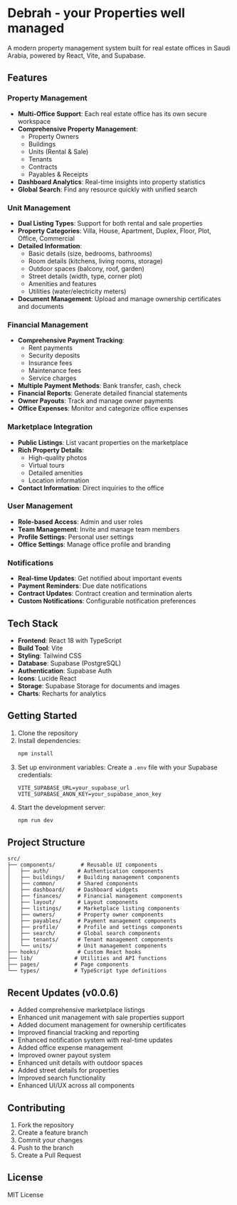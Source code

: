 # Debrah - your Properties well managed

A modern property management system built for real estate offices in Saudi Arabia, powered by React, Vite, and Supabase.

## Features

### Property Management
- **Multi-Office Support**: Each real estate office has its own secure workspace
- **Comprehensive Property Management**:
  - Property Owners
  - Buildings
  - Units (Rental & Sale)
  - Tenants
  - Contracts
  - Payables & Receipts
- **Dashboard Analytics**: Real-time insights into property statistics
- **Global Search**: Find any resource quickly with unified search

### Unit Management
- **Dual Listing Types**: Support for both rental and sale properties
- **Property Categories**: Villa, House, Apartment, Duplex, Floor, Plot, Office, Commercial
- **Detailed Information**:
  - Basic details (size, bedrooms, bathrooms)
  - Room details (kitchens, living rooms, storage)
  - Outdoor spaces (balcony, roof, garden)
  - Street details (width, type, corner plot)
  - Amenities and features
  - Utilities (water/electricity meters)
- **Document Management**: Upload and manage ownership certificates and documents

### Financial Management
- **Comprehensive Payment Tracking**:
  - Rent payments
  - Security deposits
  - Insurance fees
  - Maintenance fees
  - Service charges
- **Multiple Payment Methods**: Bank transfer, cash, check
- **Financial Reports**: Generate detailed financial statements
- **Owner Payouts**: Track and manage owner payments
- **Office Expenses**: Monitor and categorize office expenses

### Marketplace Integration
- **Public Listings**: List vacant properties on the marketplace
- **Rich Property Details**:
  - High-quality photos
  - Virtual tours
  - Detailed amenities
  - Location information
- **Contact Information**: Direct inquiries to the office

### User Management
- **Role-based Access**: Admin and user roles
- **Team Management**: Invite and manage team members
- **Profile Settings**: Personal user settings
- **Office Settings**: Manage office profile and branding

### Notifications
- **Real-time Updates**: Get notified about important events
- **Payment Reminders**: Due date notifications
- **Contract Updates**: Contract creation and termination alerts
- **Custom Notifications**: Configurable notification preferences

## Tech Stack

- **Frontend**: React 18 with TypeScript
- **Build Tool**: Vite
- **Styling**: Tailwind CSS
- **Database**: Supabase (PostgreSQL)
- **Authentication**: Supabase Auth
- **Icons**: Lucide React
- **Storage**: Supabase Storage for documents and images
- **Charts**: Recharts for analytics

## Getting Started

1. Clone the repository
2. Install dependencies:
   ```bash
   npm install
   ```
3. Set up environment variables:
   Create a `.env` file with your Supabase credentials:
   ```
   VITE_SUPABASE_URL=your_supabase_url
   VITE_SUPABASE_ANON_KEY=your_supabase_anon_key
   ```
4. Start the development server:
   ```bash
   npm run dev
   ```

## Project Structure

```
src/
├── components/        # Reusable UI components
│   ├── auth/         # Authentication components
│   ├── buildings/    # Building management components
│   ├── common/       # Shared components
│   ├── dashboard/    # Dashboard widgets
│   ├── finances/     # Financial management components
│   ├── layout/       # Layout components
│   ├── listings/     # Marketplace listing components
│   ├── owners/       # Property owner components
│   ├── payables/     # Payment management components
│   ├── profile/      # Profile and settings components
│   ├── search/       # Global search components
│   ├── tenants/      # Tenant management components
│   └── units/        # Unit management components
├── hooks/            # Custom React hooks
├── lib/             # Utilities and API functions
├── pages/           # Page components
└── types/           # TypeScript type definitions
```

## Recent Updates (v0.0.6)

- Added comprehensive marketplace listings
- Enhanced unit management with sale properties support
- Added document management for ownership certificates
- Improved financial tracking and reporting
- Enhanced notification system with real-time updates
- Added office expense management
- Improved owner payout system
- Enhanced unit details with outdoor spaces
- Added street details for properties
- Improved search functionality
- Enhanced UI/UX across all components

## Contributing

1. Fork the repository
2. Create a feature branch
3. Commit your changes
4. Push to the branch
5. Create a Pull Request

## License

MIT License